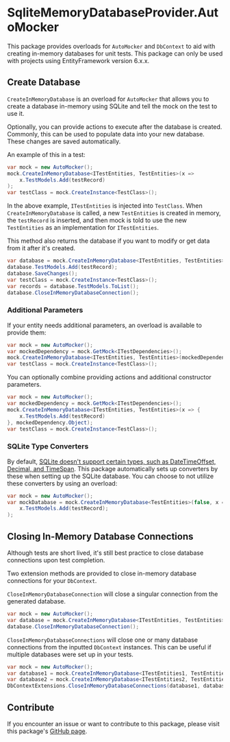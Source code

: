 # SqliteMemoryDatabaseProvider.AutoMocker

This package provides overloads for `AutoMocker` and `DbContext` to aid with creating in-memory databases for unit tests. This package can only be used with projects using EntityFramework version 6.x.x.

## Create Database

`CreateInMemoryDatabase` is an overload for `AutoMocker` that allows you to create a database in-memory using SQLite and tell the mock on the test to use it.

Optionally, you can provide actions to execute after the database is created. Commonly, this can be used to populate data into your new database. These changes are saved automatically.

An example of this in a test:

``` C#
var mock = new AutoMocker();
mock.CreateInMemoryDatabase<ITestEntities, TestEntities>(x =>
    x.TestModels.Add(testRecord)
);
var testClass = mock.CreateInstance<TestClass>();
```

In the above example, `ITestEntities` is injected into `TestClass`. When `CreateInMemoryDatabase` is called, a new `TestEntities` is created in memory, the `testRecord` is inserted, and then mock is told to use the new `TestEntities` as an implementation for `ITestEntities`.

This method also returns the database if you want to modify or get data from it after it's created.

``` C#
var database = mock.CreateInMemoryDatabase<ITestEntities, TestEntities>();
database.TestModels.Add(testRecord);
database.SaveChanges();
var testClass = mock.CreateInstance<TestClass>();
var records = database.TestModels.ToList();
database.CloseInMemoryDatabaseConnection();
```

### Additional Parameters

If your entity needs additional parameters, an overload is available to provide them:

``` C#
var mock = new AutoMocker();
var mockedDependency = mock.GetMock<ITestDependencies>();
mock.CreateInMemoryDatabase<ITestEntities, TestEntities>(mockedDependency.Object);
var testClass = mock.CreateInstance<TestClass>();
```

You can optionally combine providing actions and additional constructor parameters.

``` C#
var mock = new AutoMocker();
var mockedDependency = mock.GetMock<ITestDependencies>();
mock.CreateInMemoryDatabase<ITestEntities, TestEntities>(x => {
    x.TestModels.Add(testRecord)
}, mockedDependency.Object);
var testClass = mock.CreateInstance<TestClass>();
```

### SQLite Type Converters
By default, [SQLite doesn't support certain types, such as DateTimeOffset, Decimal, and TimeSpan](https://learn.microsoft.com/en-us/ef/core/providers/sqlite/limitations#query-limitations). This package automatically sets up converters by these when setting up the SQLite database. You can choose to not utilize these converters by using an overload:

``` C#
var mock = new AutoMocker();
var mockDatabase = mock.CreateInMemoryDatabase<TestEntities>(false, x =>
    x.TestModels.Add(testRecord);
);
```

## Closing In-Memory Database Connections

Although tests are short lived, it's still best practice to close database connections upon test completion.

Two extension methods are provided to close in-memory database connections for your `DbContext`.

`CloseInMemoryDatabaseConnection` will close a singular connection from the generated database.

``` C#
var mock = new AutoMocker();
var database = mock.CreateInMemoryDatabase<ITestEntities, TestEntities>();
database.CloseInMemoryDatabaseConnection();
```

`CloseInMemoryDatabaseConnections` will close one or many database connections from the inputted `DbContext` instances. This can be useful if multiple databases were set up in your tests.

``` C#
var mock = new AutoMocker();
var database1 = mock.CreateInMemoryDatabase<ITestEntities1, TestEntities1>();
var database2 = mock.CreateInMemoryDatabase<ITestEntities2, TestEntities2>();
DbContextExtensions.CloseInMemoryDatabaseConnections(database1, database2);
```

## Contribute

If you encounter an issue or want to contribute to this package, please visit this package's [GitHub page](https://github.com/Owen-Krueger/SqliteMemoryDatabaseProvider).